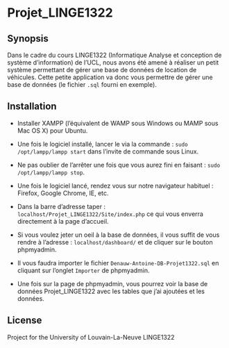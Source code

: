 # Projet_LINGE1322

## Synopsis

Dans le cadre du cours LINGE1322 (Informatique Analyse et conception de système d’information) de l’UCL, nous avons été amené à réaliser un petit système permettant de gérer une base de données de location de véhicules.
Cette petite application va donc vous permettre de gérer une base de données (le fichier `.sql` fourni en exemple).

## Installation

- Installer XAMPP (l’équivalent de WAMP sous Windows ou MAMP sous Mac OS X) pour Ubuntu. 

- Une fois le logiciel installé, lancer le via la commande : `sudo /opt/lampp/lampp start` dans l’invite de commande sous Linux.

- Ne pas oublier de l’arrêter une fois que vous aurez fini en faisant : `sudo /opt/lampp/lampp stop`.

- Une fois le logiciel lancé, rendez vous sur notre navigateur habituel : Firefox, Google Chrome, IE, etc.

- Dans la barre d’adresse taper : `localhost/Projet_LINGE1322/Site/index.php` ce qui vous enverra directement à la page d’accueil.

- Si vous voulez jeter un oeil à la base de données, il vous suffit de vous rendre à l’adresse : `localhost/dashboard/` et de cliquer sur le bouton phpmyadmin.

- Il vous faudra importer le fichier `Denauw-Antoine-DB-Projet1322.sql` en cliquant sur l’onglet `Importer` de phpmyadmin.

- Une fois sur la page de phpmyadmin, vous pourrez voir la base de données Projet_LINGE1322 avec les tables que j’ai ajoutées et les données.

## License

Project for the University of Louvain-La-Neuve LINGE1322
